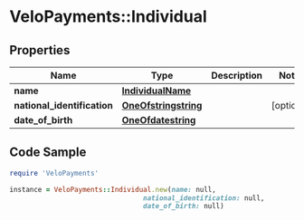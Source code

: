 # VeloPayments::Individual

## Properties

Name | Type | Description | Notes
------------ | ------------- | ------------- | -------------
**name** | [**IndividualName**](IndividualName.md) |  | 
**national_identification** | [**OneOfstringstring**](OneOfstringstring.md) |  | [optional] 
**date_of_birth** | [**OneOfdatestring**](OneOfdatestring.md) |  | 

## Code Sample

```ruby
require 'VeloPayments'

instance = VeloPayments::Individual.new(name: null,
                                 national_identification: null,
                                 date_of_birth: null)
```


